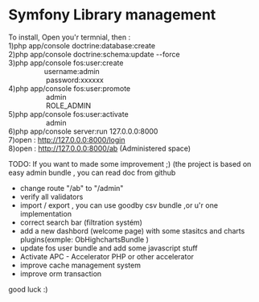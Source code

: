 <h1>Symfony Library management </h1>


To install, Open you'r termnial, then : </br>
1)php app/console doctrine:database:create</br>
2)php app/console doctrine:schema:update --force</br>
3)php app/console fos:user:create </br>
	&nbsp;&nbsp;&nbsp;&nbsp;&nbsp;&nbsp;&nbsp;&nbsp;&nbsp;&nbsp;&nbsp;&nbsp;&nbsp;&nbsp;&nbsp;&nbsp;&nbsp;&nbsp;username:admin</br>
	&nbsp;&nbsp;&nbsp;&nbsp;&nbsp;&nbsp;&nbsp;&nbsp;&nbsp;&nbsp;&nbsp;&nbsp;&nbsp;&nbsp;&nbsp;&nbsp;&nbsp;&nbsp;	password:xxxxxx</br>
4)php app/console fos:user:promote	</br>
&nbsp;&nbsp;&nbsp;&nbsp;&nbsp;&nbsp;&nbsp;&nbsp;&nbsp;&nbsp;&nbsp;&nbsp;&nbsp;&nbsp;&nbsp;&nbsp;&nbsp;&nbsp;		admin</br>
&nbsp;&nbsp;&nbsp;&nbsp;&nbsp;&nbsp;&nbsp;&nbsp;&nbsp;&nbsp;&nbsp;&nbsp;&nbsp;&nbsp;&nbsp;&nbsp;&nbsp;&nbsp;		ROLE_ADMIN</br>
5)php app/console fos:user:activate</br>
&nbsp;&nbsp;&nbsp;&nbsp;&nbsp;&nbsp;&nbsp;&nbsp;&nbsp;&nbsp;&nbsp;&nbsp;&nbsp;&nbsp;&nbsp;&nbsp;&nbsp;&nbsp;		admin</br>
6)php app/console server:run 127.0.0.0:8000</br>
7)open : http://127.0.0.0:8000/login</br>
8)open : http://127.0.0.0:8000/ab (Administered space)</br>
 

TODO: If you want to made some improvement ;) (the project is based on easy admin bundle , you can read doc from github</br>


- change route "/ab" to "/admin"
- verify all validators
- import / export , you can use goodby csv bundle ,or u'r one implementation
- correct search bar (filtration systém)
- add a new dashbord (welcome page) with some stasitcs and charts plugins(exmple: ObHighchartsBundle )
- update fos user bundle and add some javascript stuff
- Activate APC - Accelerator PHP or other accelerator
- improve cache management system
- improve orm transaction

good luck :)
 
 
